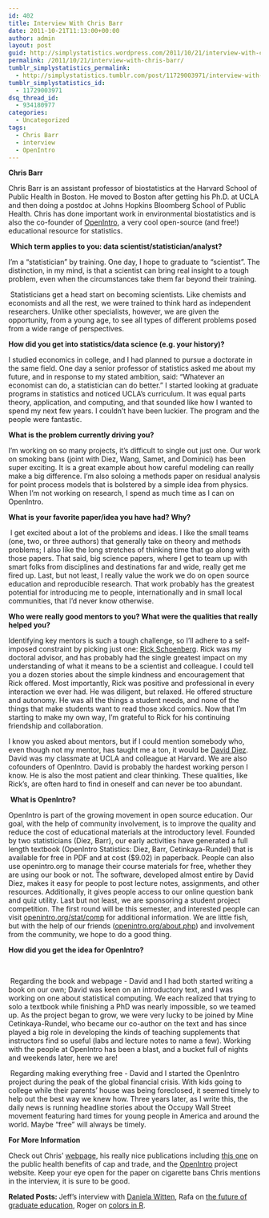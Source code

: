```yaml
---
id: 402
title: Interview With Chris Barr
date: 2011-10-21T11:13:00+00:00
author: admin
layout: post
guid: http://simplystatistics.wordpress.com/2011/10/21/interview-with-chris-barr
permalink: /2011/10/21/interview-with-chris-barr/
tumblr_simplystatistics_permalink:
  - http://simplystatistics.tumblr.com/post/11729003971/interview-with-chris-barr
tumblr_simplystatistics_id:
  - 11729003971
dsq_thread_id:
  - 934180977
categories:
  - Uncategorized
tags:
  - Chris Barr
  - interview
  - OpenIntro
---
```

<p class="MsoNormal">
  <strong>Chris Barr</strong>
</p>

<p class="MsoNormal">
  <span>Chris Barr is an assistant professor of biostatistics at the Harvard School of Public Health in Boston. He moved to Boston after getting his Ph.D. at UCLA and then doing a postdoc at Johns Hopkins Bloomberg School of Public Health. Chris has done important work in environmental biostatistics and is also the co-founder of <a href="http://www.openintro.org/" target="_blank"><span>OpenIntro</span></a>, a very cool open-source (and free!) educational resource for statistics.<span>  </span></span>
</p>

<!-- more -->

<p class="MsoNormal">
  <span> </span><strong><span>Which term applies to you: data scientist/statistician/analyst?</span></strong>
</p>

<p class="MsoNormal">
  I&#8217;m a &#8220;statistician&#8221; by training. One day, I hope to graduate to &#8220;scientist&#8221;. The distinction, in my mind, is that a scientist can bring real insight to a tough problem, even when the circumstances take them far beyond their training.
</p>

<p class="MsoNormal">
  <span><span> </span></span>Statisticians get a head start on becoming scientists. Like chemists and economists and all the rest, we were trained to think hard as independent researchers. Unlike other specialists, however, we are given the opportunity, from a young age, to see all types of different problems posed from a wide range of perspectives.
</p>

<p class="MsoNormal">
  <strong><span>How did you get into statistics/data science (e.g. your history)?</span></strong>
</p>

<p class="MsoNormal">
  I studied economics in college, and I had planned to pursue a doctorate in the same field. One day a senior professor of statistics asked me about my future, and in response to my stated ambition, said: &#8220;Whatever an economist can do, a statistician can do better.&#8221; I started looking at graduate programs in statistics and noticed UCLA&#8217;s curriculum. It was equal parts theory, application, and computing, and that sounded like how I wanted to spend my next few years. I couldn&#8217;t have been luckier. The program and the people were fantastic.
</p>

<p class="MsoNormal">
  <strong><span>What is the problem currently driving you?</span></strong>
</p>

<p class="MsoNormal">
  I&#8217;m working on so many projects, it&#8217;s difficult to single out just one. Our work on smoking bans (joint with Diez, Wang, Samet, and Dominici) has been super exciting. It is a great example about how careful modeling can really make a big difference. I&#8217;m also soloing a methods paper on residual analysis for point process models that is bolstered by a simple idea from physics. When I&#8217;m not working on research, I spend as much time as I can on OpenIntro.
</p>

<p class="MsoNormal">
  <strong><span>What is your favorite paper/idea you have had? Why?</span></strong>
</p>

<p class="MsoNormal">
  <span> </span>I get excited about a lot of the problems and ideas. I like the small teams (one, two, or three authors) that generally take on theory and methods problems; I also like the long stretches of thinking time that go along with those papers. That said, big science papers, where I get to team up with smart folks from disciplines and destinations far and wide, really get me fired up. Last, but not least, I really value the work we do on open source education and reproducible research. That work probably has the greatest potential for introducing me to people, internationally and in small local communities, that I&#8217;d never know otherwise.
</p>

<p class="MsoNormal">
  <strong><span>Who were really good mentors to you? What were the qualities that really helped you?</span></strong>
</p>

<p class="MsoNormal">
  Identifying key mentors is such a tough challenge, so I&#8217;ll adhere to a self-imposed constraint by picking just one: <a href="http://www.stat.ucla.edu/~frederic/" target="_blank">Rick Schoenberg</a>. Rick was my doctoral advisor, and has probably had the single greatest impact on my understanding of what it means to be a scientist and colleague. I could tell you a dozen stories about the simple kindness and encouragement that Rick offered. Most importantly, Rick was positive and professional in every interaction we ever had. He was diligent, but relaxed. He offered structure and autonomy. He was all the things a student needs, and none of the things that make students want to read those xkcd comics. Now that I&#8217;m starting to make my own way, I&#8217;m grateful to Rick for his continuing friendship and collaboration.
</p>

<p class="MsoNormal">
  I know you asked about mentors, but if I could mention somebody who, even though not my mentor, has taught me a ton, it would be <a href="http://www.ddiez.com/" target="_blank">David Diez</a>. David was my classmate at UCLA and colleague at Harvard. We are also cofounders of OpenIntro. David is probably the hardest working person I know. He is also the most patient and clear thinking. These qualities, like Rick&#8217;s, are often hard to find in oneself and can never be too abundant.
</p>

<p class="MsoNormal">
  <span><span> </span></span><strong><span>What is OpenIntro?</span></strong>
</p>

<p class="MsoNormal">
  <span>OpenIntro is part of the growing movement in open source education. Our goal, with the help of community involvement, is to improve the quality and reduce the cost of educational materials at the introductory level. Founded by two statisticians (Diez, Barr), our early activities have generated a full length textbook (OpenIntro Statistics: Diez, Barr, Cetinkaya-Rundel) that is available for free in PDF and at cost ($9.02) in paperback. People can also use openintro.org to manage their course materials for free, whether they are using our book or not. The software, developed almost entire by David Diez, makes it easy for people to post lecture notes, assignments, and other resources. Additionally, it gives people access to our online question bank and quiz utility. Last but not least, we are sponsoring a student project competition. The first round will be this semester, and interested people can visit <a href="http://www.openintro.org/stat/comp.php" target="_blank">openintro.org/stat/comp</a> for additional information. We are little fish, but with the help of our friends (<a href="http://openintro.org/about.php" target="_blank">openintro.org/about.php</a>) and involvement from the community, we hope to do a good thing.</span>
</p>

<p class="MsoNormal">
  <strong><span>How did you get the idea for OpenIntro?</span></strong>
</p>

<p class="MsoNormal">
  <span> </span>
</p>

<p class="MsoNormal">
  <span><span> </span></span>Regarding the book and webpage - David and I had both started writing a book on our own; David was keen on an introductory text, and I was working on one about statistical computing. We each realized that trying to solo a textbook while finishing a PhD was nearly impossible, so we teamed up. As the project began to grow, we were very lucky to be joined by Mine Cetinkaya-Rundel, who became our co-author on the text and has since played a big role in developing the kinds of teaching supplements that instructors find so useful (labs and lecture notes to name a few). Working with the people at OpenIntro has been a blast, and a bucket full of nights and weekends later, here we are!
</p>

<p class="MsoNormal">
  <span><span> </span></span>Regarding making everything free - David and I started the OpenIntro project during the peak of the global financial crisis. With kids going to college while their parents&#8217; house was being foreclosed, it seemed timely to help out the best way we knew how. Three years later, as I write this, the daily news is running headline stories about the Occupy Wall Street movement featuring hard times for young people in America and around the world. Maybe &#8220;free&#8221; will always be timely.
</p>

<p class="MsoNormal">
  <strong><span>For More Information</span></strong>
</p>

<p class="MsoNormal">
  <span>Check out Chris&#8217; </span><a href="http://www.hsph.harvard.edu/faculty/christopher-barr/publications/" target="_blank">webpage</a><span>, his really nice publications including </span><a href="http://jama.ama-assn.org/content/303/1/69.extract" target="_blank">this one</a><span> on the public health benefits of cap and trade, and the </span><a href="http://www.openintro.org/" target="_blank">OpenIntro</a><span> project website. Keep your eye open for the paper on </span><span>cigarette</span><span> bans Chris mentions in the interview, it is sure to be good. </span>
</p>

<p class="MsoNormal">
  <strong>Related Posts: </strong>Jeff&#8217;s interview with <a href="http://simplystatistics.tumblr.com/post/11436138110/interview-with-daniela-witten" target="_blank">Daniela Witten</a>, Rafa on <a href="http://simplystatistics.tumblr.com/post/10764298034/the-future-of-graduate-education" target="_blank">the future of graduate education</a>, Roger on <a href="http://simplystatistics.tumblr.com/post/11573348494/colors-in-r" target="_blank">colors in R</a>.
</p>

<!--EndFragment-->